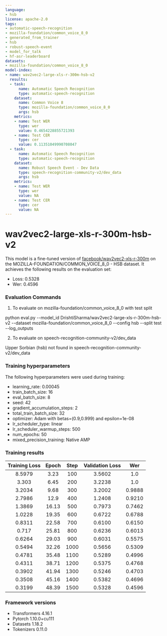 ```yaml
---
language:
- hsb
license: apache-2.0
tags:
- automatic-speech-recognition
- mozilla-foundation/common_voice_8_0
- generated_from_trainer
- hsb
- robust-speech-event
- model_for_talk
- hf-asr-leaderboard
datasets:
- mozilla-foundation/common_voice_8_0
model-index:
- name: wav2vec2-large-xls-r-300m-hsb-v2
  results:
  - task:
      name: Automatic Speech Recognition
      type: automatic-speech-recognition
    dataset:
      name: Common Voice 8
      type: mozilla-foundation/common_voice_8_0
      args: hsb
    metrics:
    - name: Test WER
      type: wer
      value: 0.4654228855721393
    - name: Test CER
      type: cer
      value: 0.11351049990708047
  - task:
      name: Automatic Speech Recognition
      type: automatic-speech-recognition
    dataset:
      name: Robust Speech Event - Dev Data
      type: speech-recognition-community-v2/dev_data
      args: hsb
    metrics:
    - name: Test WER
      type: wer
      value: NA
    - name: Test CER
      type: cer
      value: NA
---
```


<!-- This model card has been generated automatically according to the information the Trainer had access to. You
should probably proofread and complete it, then remove this comment. -->

# wav2vec2-large-xls-r-300m-hsb-v2

This model is a fine-tuned version of [facebook/wav2vec2-xls-r-300m](https://huggingface.co/facebook/wav2vec2-xls-r-300m) on the MOZILLA-FOUNDATION/COMMON_VOICE_8_0 - HSB dataset.
It achieves the following results on the evaluation set:
- Loss: 0.5328
- Wer: 0.4596

### Evaluation Commands

1. To evaluate on mozilla-foundation/common_voice_8_0 with test split

python eval.py --model_id DrishtiSharma/wav2vec2-large-xls-r-300m-hsb-v2 --dataset mozilla-foundation/common_voice_8_0 --config hsb --split test --log_outputs

2. To evaluate on speech-recognition-community-v2/dev_data

Upper Sorbian (hsb) not found in speech-recognition-community-v2/dev_data


### Training hyperparameters

The following hyperparameters were used during training:
- learning_rate: 0.00045
- train_batch_size: 16
- eval_batch_size: 8
- seed: 42
- gradient_accumulation_steps: 2
- total_train_batch_size: 32
- optimizer: Adam with betas=(0.9,0.999) and epsilon=1e-08
- lr_scheduler_type: linear
- lr_scheduler_warmup_steps: 500
- num_epochs: 50
- mixed_precision_training: Native AMP

### Training results

| Training Loss | Epoch | Step | Validation Loss | Wer    |
|:-------------:|:-----:|:----:|:---------------:|:------:|
| 8.5979        | 3.23  | 100  | 3.5602          | 1.0    |
| 3.303         | 6.45  | 200  | 3.2238          | 1.0    |
| 3.2034        | 9.68  | 300  | 3.2002          | 0.9888 |
| 2.7986        | 12.9  | 400  | 1.2408          | 0.9210 |
| 1.3869        | 16.13 | 500  | 0.7973          | 0.7462 |
| 1.0228        | 19.35 | 600  | 0.6722          | 0.6788 |
| 0.8311        | 22.58 | 700  | 0.6100          | 0.6150 |
| 0.717         | 25.81 | 800  | 0.6236          | 0.6013 |
| 0.6264        | 29.03 | 900  | 0.6031          | 0.5575 |
| 0.5494        | 32.26 | 1000 | 0.5656          | 0.5309 |
| 0.4781        | 35.48 | 1100 | 0.5289          | 0.4996 |
| 0.4311        | 38.71 | 1200 | 0.5375          | 0.4768 |
| 0.3902        | 41.94 | 1300 | 0.5246          | 0.4703 |
| 0.3508        | 45.16 | 1400 | 0.5382          | 0.4696 |
| 0.3199        | 48.39 | 1500 | 0.5328          | 0.4596 |


### Framework versions

- Transformers 4.16.1
- Pytorch 1.10.0+cu111
- Datasets 1.18.2
- Tokenizers 0.11.0
 